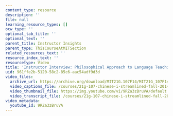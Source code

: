 ```yaml
---
content_type: resource
description: ''
file: null
learning_resource_types: []
ocw_type: ''
optional_tab_title: ''
optional_text: ''
parent_title: Instructor Insights
parent_type: ThisCourseAtMITSection
related_resources_text: ''
resource_index_text: ''
resourcetype: Video
title: 'Instructor Interview: Philosophical Approach to Language Teaching'
uid: 961ffe2b-5120-58c2-85c6-aac54adf9d3d
video_files:
  archive_url: https://archive.org/download/MIT21G.107F14/MIT21G_107F14_PhilosophicalApproach_300k.mp4
  video_captions_file: /courses/21g-107-chinese-i-streamlined-fall-2014/78ecf57fa0b7563bbe0bb566a70ff131_9RZa3zBruVA.vtt
  video_thumbnail_file: https://img.youtube.com/vi/9RZa3zBruVA/default.jpg
  video_transcript_file: /courses/21g-107-chinese-i-streamlined-fall-2014/f10f486e29a59703a0acbeb5b35943bb_9RZa3zBruVA.pdf
video_metadata:
  youtube_id: 9RZa3zBruVA
---
```

